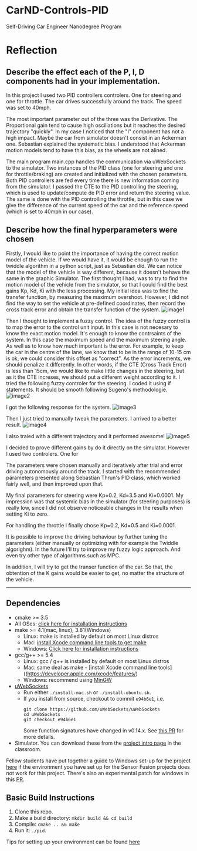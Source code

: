 # CarND-Controls-PID
Self-Driving Car Engineer Nanodegree Program

# Reflection

## Describe the effect each of the P, I, D components had in your implementation.

In this project I used two PID controllers controlers. One for steering and one for throttle. The car drives successfully around the track. The speed was set to 40mph.

The most important parameter out of the three was the Derivative. The Proportional gain tend to cause high osciliations but it reaches the desired trajectory "quickly". In my case I noticed that the "I" component has not a high impact. Maybe the car from simulator doesn't consist in an Ackerman one. Sebastian explained the systematic bias. I understood that Ackerman motion models tend to have this bias, as the wheels are not alined. 

The main program main.cpp handles the communication via uWebSockets to the simulator. Two instances of the PID class (one for steering and one for throttle/braking) are created and initialized with the chosen parameters. Both PID controllers are fed every time there is new information coming from the simulator. I passed the CTE to the PID controlling the steering, which is used to update/compute de PID error and return the steering value. The same is done with the PID controlling the throttle, but in this case we give the difference of the current speed of the car and the reference speed (which is set to 40mph in our case).

## Describe how the final hyperparameters were chosen

Firstly, I would like to point the importance of having the correct motion model of the vehicle. If we would have it, it would be enough to run the twiddle algorithm in a python script, just as Sebastian did. 
We can notice that the model of the vehicle is way different, because it doesn't behave the same in the graphic Simulator. The first thought I had, was to try to find the motion model of the vehicle from the simulator, so that I could find the best gains Kp, Kd, Ki with the less processing.
My initial idea was to find the transfer function, by measuring the maximum overshoot. However, I did not find the way to set the vehicle at pre-defined coordinates, then record the cross track error and obtain the transfer function of the system.
![image1](images/mp.png)

Then I thought to implement a fuzzy control. The idea of the fuzzy control is to map the error to the control unit input. In this case is not necesary to know the exact motion model. 
It's enough to know the contrsaints of the system. In this case the maximum speed and the maximum steering angle. As well as to know how much important is the error. For example, to keep the car in the centre of the lane, we know that to be in the range of 10-15 cm is ok, we could consider this offset as "correct". As the error increments, we should penalize it differently. In other words, if the CTE (Cross Track Error) is less than 15cm, we would like to make little changes in the steering, but as it the CTE increses, we should put a different weight according to it. I tried the following fuzzy controler for the steering. I coded it using if statements. It should be smooth following Sugeno's methodologie.
![image2](images/sugeno.png)

I got the following response for the system.
 ![image3](images/fuzzy.png)

Then I just tried to manually tweak the parameters. I arrived to a better result.
![image4](images/manually.png)

I also traied with a different trajectory and it performed awesome!
![image5](images/eights.png)

I decided to prove different gains by do it directly on the simulator. However I used two controlers. One for 

The parameters were chosen manually and iteratively after trial and error driving autonomously around the track. I started with the recommended parameters presented along Sebastian Thrun's PID class, which worked fairly well, and then improved upon that.

My final parameters for steering were Kp=0.2, Kd=3.5 and Ki=0.0001. My impression was that systemic bias in the simulator (for steering purposes) is really low, since I did not observe noticeable changes in the results when setting Ki to zero.

For handling the throttle I finally chose Kp=0.2, Kd=0.5 and Ki=0.0001. 

It is possible to improve the driving behaviour by further tuning the parameters (either manually or optimizing with for example the Twiddle algorighm). In the future I'll try to improve my fuzzy logic approach. And even try other type of algorithms such as MPC.

In addition, I will try to get the transer function of the car. So that, the obtention of the K gains would be easier to get, no matter the structure of the vehicle.

---

## Dependencies

* cmake >= 3.5
 * All OSes: [click here for installation instructions](https://cmake.org/install/)
* make >= 4.1(mac, linux), 3.81(Windows)
  * Linux: make is installed by default on most Linux distros
  * Mac: [install Xcode command line tools to get make](https://developer.apple.com/xcode/features/)
  * Windows: [Click here for installation instructions](http://gnuwin32.sourceforge.net/packages/make.htm)
* gcc/g++ >= 5.4
  * Linux: gcc / g++ is installed by default on most Linux distros
  * Mac: same deal as make - [install Xcode command line tools]((https://developer.apple.com/xcode/features/)
  * Windows: recommend using [MinGW](http://www.mingw.org/)
* [uWebSockets](https://github.com/uWebSockets/uWebSockets)
  * Run either `./install-mac.sh` or `./install-ubuntu.sh`.
  * If you install from source, checkout to commit `e94b6e1`, i.e.
    ```
    git clone https://github.com/uWebSockets/uWebSockets 
    cd uWebSockets
    git checkout e94b6e1
    ```
    Some function signatures have changed in v0.14.x. See [this PR](https://github.com/udacity/CarND-MPC-Project/pull/3) for more details.
* Simulator. You can download these from the [project intro page](https://github.com/udacity/self-driving-car-sim/releases) in the classroom.

Fellow students have put together a guide to Windows set-up for the project [here](https://s3-us-west-1.amazonaws.com/udacity-selfdrivingcar/files/Kidnapped_Vehicle_Windows_Setup.pdf) if the environment you have set up for the Sensor Fusion projects does not work for this project. There's also an experimental patch for windows in this [PR](https://github.com/udacity/CarND-PID-Control-Project/pull/3).

## Basic Build Instructions

1. Clone this repo.
2. Make a build directory: `mkdir build && cd build`
3. Compile: `cmake .. && make`
4. Run it: `./pid`. 

Tips for setting up your environment can be found [here](https://classroom.udacity.com/nanodegrees/nd013/parts/40f38239-66b6-46ec-ae68-03afd8a601c8/modules/0949fca6-b379-42af-a919-ee50aa304e6a/lessons/f758c44c-5e40-4e01-93b5-1a82aa4e044f/concepts/23d376c7-0195-4276-bdf0-e02f1f3c665d)


